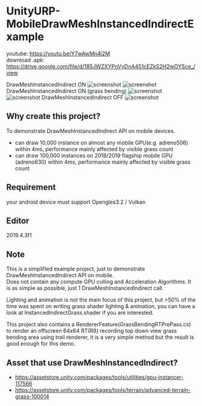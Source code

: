 # UnityURP-MobileDrawMeshInstancedIndirectExample

youtube: https://youtu.be/Y7wAwMn4i2M  
download .apk: https://drive.google.com/file/d/185JWZXYPnVyDnA451cEZkS2H2wOYSce_/view

 DrawMeshInstancedIndirect ON
 ![screenshot](https://i.imgur.com/DDPbFhQ.png)
 ![screenshot](https://i.imgur.com/rBvlLeG.png)
 DrawMeshInstancedIndirect ON (grass bending)
 ![screenshot](https://i.imgur.com/QDXbEZw.png)
 ![screenshot](https://i.imgur.com/E7wEEPR.png)
 DrawMeshInstancedIndirect OFF
 ![screenshot](https://i.imgur.com/xOhTW6d.png)
 
 Why create this project?
 -------------
 To demonstrate DrawMeshInstancedIndirect API on mobile devices.
- can draw 10,000 instance on almost any mobile GPU(e.g. adreno506) within 4ms, performance mainly affected by visible grass count
- can draw 100,000 instances on 2018/2019 flagship mobile GPU (adreno630) within 4ms, performance mainly affected by visible grass count
 
 Requirement
 -----------------
 your android device must support Opengles3.2 / Vulkan
 
 Editor
 ------------
 2019.4.3f1
 
 Note
 -------------
 This is a simplified example project, just to demonstrate DrawMeshInstancedIndirect API on mobile.  
 Does not contain any compute GPU culling and Acceleration Algorithms. It is as simple as possible, just 1 DrawMeshInstancedIndirect call.
 
 Lighting and animation is not the main focus of this project, but >50% of the time was spent on writing grass shader lighting & animation, you can have a look at  InstancedIndirectGrass.shader if you are interested.  
 
 This project also contains a RendererFeature(GrassBendingRTPrePass.cs) to render an offscreen 64x64 RT(R8) recording top down view grass bending area using trail renderer, it is a very simple method but the result is good enough for this demo.
 
Asset that use DrawMeshInstancedIndirect?
-------------------
- https://assetstore.unity.com/packages/tools/utilities/gpu-instancer-117566
- https://assetstore.unity.com/packages/tools/terrain/advanced-terrain-grass-100014
